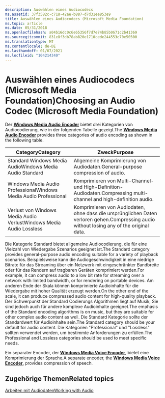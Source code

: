 ```yaml
---
description: Auswählen eines Audiocodecs
ms.assetid: 37f3582c-c718-42ae-b887-d7d31ee853e9
title: Auswählen eines Audiocodecs (Microsoft Media Foundation)
ms.topic: article
ms.date: 05/31/2018
ms.openlocfilehash: a04b16dc0c6e65356f7d7e74b85b0671c2b41369
ms.sourcegitcommit: 831e8f3db78ab820e1710cede244553c70e50500
ms.translationtype: MT
ms.contentlocale: de-DE
ms.lasthandoff: 01/07/2021
ms.locfileid: "104214340"
---
```

# <a name="choosing-an-audio-codec-microsoft-media-foundation"></a><span data-ttu-id="89285-103">Auswählen eines Audiocodecs (Microsoft Media Foundation)</span><span class="sxs-lookup"><span data-stu-id="89285-103">Choosing an Audio Codec (Microsoft Media Foundation)</span></span>

<span data-ttu-id="89285-104">Der [**Windows Media Audio Encoder**](windowsmediaaudioencoder.md) bietet drei Kategorien von Audiocodierung, wie in der folgenden Tabelle gezeigt.</span><span class="sxs-lookup"><span data-stu-id="89285-104">The [**Windows Media Audio Encoder**](windowsmediaaudioencoder.md) provides three categories of audio encoding as shown in the following table.</span></span>



| <span data-ttu-id="89285-105">Category</span><span class="sxs-lookup"><span data-stu-id="89285-105">Category</span></span>                         | <span data-ttu-id="89285-106">Zweck</span><span class="sxs-lookup"><span data-stu-id="89285-106">Purpose</span></span>                                                    |
|----------------------------------|------------------------------------------------------------|
| <span data-ttu-id="89285-107">Standard Windows Media Audio</span><span class="sxs-lookup"><span data-stu-id="89285-107">Windows Media Audio Standard</span></span>     | <span data-ttu-id="89285-108">Allgemeine Komprimierung von Audiodaten.</span><span class="sxs-lookup"><span data-stu-id="89285-108">General-purpose compression of audio.</span></span>                      |
| <span data-ttu-id="89285-109">Windows Media Audio Professional</span><span class="sxs-lookup"><span data-stu-id="89285-109">Windows Media Audio Professional</span></span> | <span data-ttu-id="89285-110">Komprimieren von Multi-Channel-und High-Definition-Audiodaten.</span><span class="sxs-lookup"><span data-stu-id="89285-110">Compressing multi-channel and high-definition audio.</span></span>       |
| <span data-ttu-id="89285-111">Verlust von Windows Media Audio Verlust</span><span class="sxs-lookup"><span data-stu-id="89285-111">Windows Media Audio Lossless</span></span>     | <span data-ttu-id="89285-112">Komprimieren von Audiodaten, ohne dass die ursprünglichen Daten verloren gehen.</span><span class="sxs-lookup"><span data-stu-id="89285-112">Compressing audio without losing any of the original data.</span></span> |



 

<span data-ttu-id="89285-113">Die Kategorie Standard bietet allgemeine Audiocodierung, die für eine Vielzahl von Wiedergabe Szenarios geeignet ist.</span><span class="sxs-lookup"><span data-stu-id="89285-113">The Standard category provides general-purpose audio encoding suitable for a variety of playback scenarios.</span></span> <span data-ttu-id="89285-114">Beispielsweise kann die Audiogeschwindigkeit in eine niedrige Bitrate für das Streaming über ein Netzwerk mit eingeschränkter Bandbreite oder für das Rendern auf tragbaren Geräten komprimiert werden.</span><span class="sxs-lookup"><span data-stu-id="89285-114">For example, it can compress audio to a low bit rate for streaming over a network with limited bandwidth, or for rendering on portable devices.</span></span> <span data-ttu-id="89285-115">Am anderen Ende der Skala können komprimierte Audioinhalte für die Wiedergabe mit hoher Qualität erzeugt werden.</span><span class="sxs-lookup"><span data-stu-id="89285-115">On the other end of the scale, it can produce compressed audio content for high-quality playback.</span></span> <span data-ttu-id="89285-116">Der Schwerpunkt der Standard Codierungs Algorithmen liegt auf Musik, Sie sind jedoch auch für andere komplexe Audioinhalte geeignet.</span><span class="sxs-lookup"><span data-stu-id="89285-116">The emphasis of the Standard encoding algorithms is on music, but they are suitable for other complex audio content as well.</span></span> <span data-ttu-id="89285-117">Die Standard Kategorie sollte der Standardwert für Audioinhalte sein.</span><span class="sxs-lookup"><span data-stu-id="89285-117">The Standard category should be your default for audio content.</span></span> <span data-ttu-id="89285-118">Die Kategorien "Professional" und "Lossless" sollten verwendet werden, um bestimmte Anforderungen zu erfüllen.</span><span class="sxs-lookup"><span data-stu-id="89285-118">The Professional and Lossless categories should be used to meet specific needs.</span></span>

<span data-ttu-id="89285-119">Ein separater Encoder, der [**Windows Media Voice Encoder**](windowsmediaaudiovoiceencoder.md), bietet eine Komprimierung der Sprache.</span><span class="sxs-lookup"><span data-stu-id="89285-119">A separate encoder, the [**Windows Media Voice Encoder**](windowsmediaaudiovoiceencoder.md), provides compression of speech.</span></span>

## <a name="related-topics"></a><span data-ttu-id="89285-120">Zugehörige Themen</span><span class="sxs-lookup"><span data-stu-id="89285-120">Related topics</span></span>

<dl> <dt>

[<span data-ttu-id="89285-121">Arbeiten mit Audiodaten</span><span class="sxs-lookup"><span data-stu-id="89285-121">Working with Audio</span></span>](workingwithaudio.md)
</dt> </dl>

 

 



